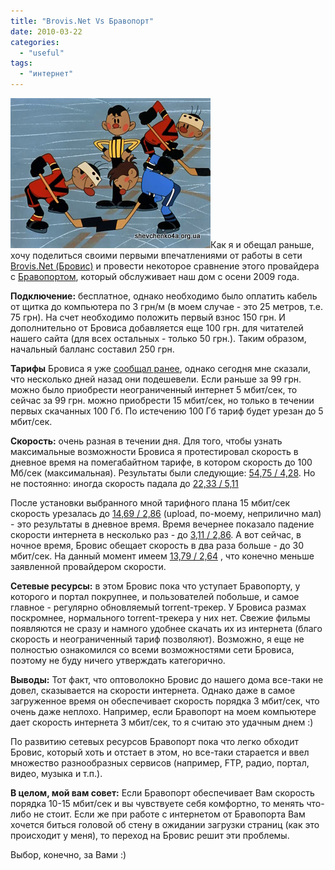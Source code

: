 ```yaml
---
title: "Brovis.Net Vs Бравопорт"
date: 2010-03-22
categories: 
  - "useful"
tags: 
  - "интернет"
---
```


![Бровис vs Бравопорт](/wp-content/uploads/2010/03/brovis-net-vs-bravoport.jpg "Бровис vs Бравопорт")Как я и обещал раньше, хочу поделиться своими первыми впечатлениями от работы в сети [Brovis.Net (Бровис)](http://shevchenko4a.brovary.org/internet-ot-brovis-net/) и провести некоторое сравнение этого провайдера с [Бравопортом](http://shevchenko4a.brovary.org/internet/), который обслуживает наш дом с осени 2009 года.

**Подключение:** бесплатное, однако необходимо было оплатить кабель от щитка до компьютера по 3 грн/м (в моем случае - это 25 метров, т.е. 75 грн). На счет необходимо положить первый взнос 150 грн. И дополнительно от Бровиса добавляется еще 100 грн. для читателей нашего сайта (для всех остальных - только 50 грн.). Таким образом, начальный балланс составил 250 грн.

**Тарифы** Бровиса я уже [сообщал ранее](http://shevchenko4a.brovary.org/internet-ot-brovis-net/), однако сегодня мне сказали, что несколько дней назад они подешевели. Если раньше за 99 грн. можно было приобрести неограниченный интернет 5 мбит/сек, то сейчас за 99 грн. можно приобрести 15 мбит/сек, но только в течении первых скачанных 100 Гб. По истечению 100 Гб тариф будет урезан до 5 мбит/сек.

**Скорость:** очень разная в течении дня. <!--more-->Для того, чтобы узнать максимальные возможности Бровиса я протестировал скорость в дневное время на помегабайтном тарифе, в котором скорость до 100 Мб/сек (максимальная). Результаты были следующие: [54,75 / 4,28](http://www.speedtest.net/result/757157159.png). Но не постоянно: иногда скорость падала до [22,33 / 5,11](http://www.speedtest.net/result/757155641.png)

После установки выбранного мной тарифного плана 15 мбит/сек скорость урезалась до [14,69 / 2,86](http://www.speedtest.net/result/757171025.png) (upload, по-моему, неприлично мал) - это результаты в дневное время. Время вечернее показало падение скорости интернета в несколько раз - до [3,11 / 2,86](http://www.speedtest.net/result/757546261.png). А вот сейчас, в ночное время, Бровис обещает скорость в два раза больше - до 30 мбит/сек. На данный момент имеем [13,79 / 2,64](http://www.speedtest.net/result/757680305.png) , что конечно меньше заявленной провайдером скорости.

**Сетевые ресурсы:** в этом Бровис пока что уступает Бравопорту, у которого и портал покрупнее, и пользователей побольше, и самое главное - регулярно обновляемый torrent-трекер. У Бровиса размах поскромнее, нормального torrent-трекера у них нет. Свежие фильмы появляются не сразу и намного удобнее скачать их из интернета (благо скорость и неограниченный тариф позволяют). Возможно, я еще не полностью ознакомился со всеми возможностями сети Бровиса, поэтому не буду ничего утверждать категорично.

**Выводы:** Тот факт, что оптоволокно Бровис до нашего дома все-таки не довел, сказывается на скорости интернета. Однако даже в самое загруженное время он обеспечивает скорость порядка 3 мбит/сек, что очень даже неплохо. Например, если Бравопорт на моем компьютере дает скорость интернета 3 мбит/сек, то я считаю это удачным днем :)

По развитию сетевых ресурсов Бравопорт пока что легко обходит Бровис, который хоть и отстает в этом, но все-таки старается и ввел множество разнообразных сервисов (например, FTP, радио, портал, видео, музыка и т.п.).

**В целом, мой вам совет:** Если Бравопорт обеспечивает Вам скорость порядка 10-15 мбит/сек и вы чувствуете себя комфортно, то менять что-либо не стоит. Если же при работе с интернетом от Бравопорта Вам хочется биться головой об стену в ожидании загрузки страниц (как это происходит у меня), то переход на Бровис решит эти проблемы.

Выбор, конечно, за Вами :)
